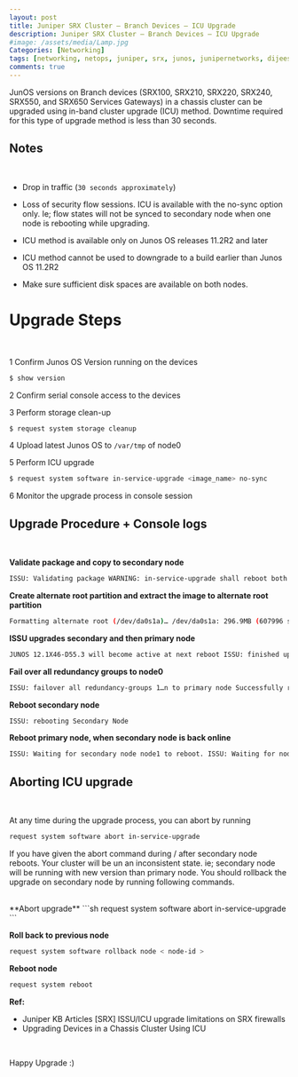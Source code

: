 ```yaml
---
layout: post
title: Juniper SRX Cluster – Branch Devices – ICU Upgrade
description: Juniper SRX Cluster – Branch Devices – ICU Upgrade
#image: /assets/media/Lamp.jpg
Categories: [Networking]
tags: [networking, netops, juniper, srx, junos, junipernetworks, dijeeshpnair, devops, ]
comments: true
---
```



JunOS versions on Branch devices (SRX100, SRX210, SRX220, SRX240, SRX550, and SRX650 Services Gateways) in a chassis cluster can be upgraded using  in-band cluster upgrade (ICU) method. Downtime required for this type of upgrade method is less than 30 seconds.


Notes
----
<br>

* Drop in traffic (`30 seconds approximately`)

* Loss of security flow sessions. ICU is available with the no-sync option only. Ie; flow states will not be synced to secondary node when one node is rebooting while upgrading.

* ICU method is available only on Junos OS releases 11.2R2 and later

* ICU method cannot be used to downgrade to a build earlier than Junos OS 11.2R2

* Make sure sufficient disk spaces are available on both nodes.




Upgrade Steps
===
<br>

1 Confirm Junos OS Version running on the devices
```sh
$ show version
```
2 Confirm serial console access to the devices

3 Perform storage clean-up
```sh
$ request system storage cleanup
```
4 Upload latest Junos OS to `/var/tmp` of node0

5 Perform ICU upgrade
```sh
$ request system software in-service-upgrade <image_name> no-sync
```
6 Monitor the upgrade process in console session


Upgrade Procedure + Console logs
----
<br>

**Validate package and copy to secondary node**

```sh
ISSU: Validating package WARNING: in-service-upgrade shall reboot both the nodes in your cluster. Please ignore any subsequent reboot request message ISSU: start downloading software package on secondary node Pushing bundle to node1
```

**Create alternate root partition and extract the image to alternate root partition**

```sh
Formatting alternate root (/dev/da0s1a)… /dev/da0s1a: 296.9MB (607996 sectors) block size 16384, fragment size 2048 Extracting /var/tmp/junos-srxsme-12.1X46-D55.3-domestic.tgz …
```

**ISSU upgrades secondary and then primary node**

```sh
JUNOS 12.1X46-D55.3 will become active at next reboot ISSU: finished upgrading on secondary node node1 ISSU: start upgrading software package on primary node JUNOS 12.1X46-D55.3 will become active at next reboot
```

**Fail over all redundancy groups to node0**
```sh
ISSU: failover all redundancy-groups 1…n to primary node Successfully reset all redundancy-groups priority back to configured priority. node1: ————————————————————————– Successfully reset all redundancy-groups priority back to configured priority. node0:  ————————————————————————– Initiated manual failover for all redundancy-groups to node0
```

**Reboot secondary node**
```sh
ISSU: rebooting Secondary Node
```

**Reboot primary node, when secondary node is back online**
```sh
ISSU: Waiting for secondary node node1 to reboot. ISSU: Waiting for node 1 to come up ISSU: node 1 came up ISSU: secondary node node1 booted up.
```


Aborting ICU upgrade
-----
<br>

At any time during the upgrade process, you can abort by running

```sh
request system software abort in-service-upgrade
```

If you have given the abort command during / after secondary node reboots. Your cluster will be un an inconsistent state. ie; secondary node will be running with new version than primary node. You should rollback the upgrade on secondary node by running following commands.

<br>
**Abort upgrade**
```sh
request system software abort in-service-upgrade
```

**Roll back to previous node**
```sh
request system software rollback node < node-id >
```

**Reboot node**
```sh
request system reboot
```

**Ref:**
- Juniper KB Articles [SRX] ISSU/ICU upgrade limitations on SRX firewalls
- Upgrading Devices in a Chassis Cluster Using ICU

<br>

Happy Upgrade :)

